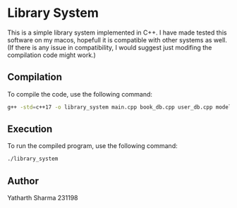 # Library System

This is a simple library system implemented in C++.
I have made tested this software on my macos, hopefull it is compatible with other systems as well. (If there is any issue in compatibility, I would suggest just modifing the compilation code might work.)

## Compilation

To compile the code, use the following command:

```sh
g++ -std=c++17 -o library_system main.cpp book_db.cpp user_db.cpp models/student.cpp models/faculty.cpp models/librarian.cpp models/user.cpp models/book.cpp
```

## Execution

To run the compiled program, use the following command:

```sh
./library_system
```

## Author

Yatharth Sharma
231198
